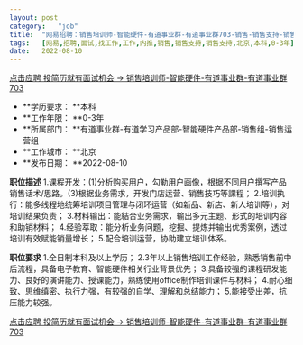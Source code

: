 ```yaml
---
layout:	post
category:	"job"
title:	"网易招聘：销售培训师-智能硬件-有道事业群-有道事业群703-销售-销售支持-销售支持-北京本科0-3年"
tags:	[网易,招聘,面试,找工作,工作,内推,销售,销售支持,销售支持,北京,本科,0-3年]
date:	2022-08-10
---
```


[点击应聘 投简历就有面试机会 -> 销售培训师-智能硬件-有道事业群-有道事业群703](http://mobile.bole.netease.com/bole/boleDetail?id=41945&employeeId=346f03c3cda5f04c&key=all)



- **学历要求： **本科
- **工作年限： **0-3年
- **所属部门： **有道事业群-有道学习产品部-智能硬件产品部-销售组-销售运营组
- **工作城市： **北京
- **发布日期： **2022-08-10



**职位描述**
1.课程开发：(1)分析购买用户，勾勒用户画像，根据不同用户撰写产品销售话术/思路。(3)根据业务需求，开发门店运营、销售技巧等課程；
2.培训执行：能多线程地统筹培训项目管理与闭环运营（如新品、新店、新人培训等），对培训结果负责；
3.材料输出：能結合业务需求，输出多元主题、形式的培训内容和助销材料；
4.经验萃取：能分析业务问题，挖掘、提炼并输出优秀案例，透过培训有效赋能销量增长；
5.配合培训运营，协助建立培训体系。



**职位要求**
1.全日制本科及以上学历；
2.3年以上销售培训工作经验，熟悉销售前中后流程，具备电子教育、智能硬件相关行业背景优先；
3.具备较强的课程研发能力、良好的演讲能力、授课能力，熟练使用office制作培训课件与材料；
4.耐心细致、思维缜密、执行力强，有较强的自学、理解和总结能力；
5.能接受出差，抗压能力较强。



[点击应聘 投简历就有面试机会 -> 销售培训师-智能硬件-有道事业群-有道事业群703](http://mobile.bole.netease.com/bole/boleDetail?id=41945&employeeId=346f03c3cda5f04c&key=all)